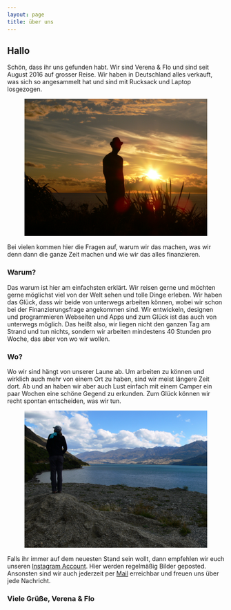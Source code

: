```yaml
---
layout: page
title: über uns
---
```



## Hallo

Schön, dass ihr uns gefunden habt. Wir sind Verena & Flo und sind seit August 2016 auf grosser Reise. Wir haben in Deutschland alles verkauft, was sich so angesammelt hat und sind mit Rucksack und Laptop losgezogen.

<figure>
	<img src="/img/nz-i-7.jpg" alt="Flo im Sonnenuntergang" />
</figure>

Bei vielen kommen hier die Fragen auf, warum wir das machen, was wir denn dann die ganze Zeit machen und wie wir das alles finanzieren.  

### Warum?

Das warum ist hier am einfachsten erklärt. Wir reisen gerne und möchten gerne möglichst viel von der Welt sehen und tolle Dinge erleben. Wir haben das Glück, dass wir beide von unterwegs arbeiten können, wobei wir schon bei der Finanzierungsfrage angekommen sind. Wir entwickeln, designen und programmieren Webseiten und Apps und zum Glück ist das auch von unterwegs möglich. Das heißt also, wir liegen nicht den ganzen Tag am Strand und tun nichts, sondern wir arbeiten mindestens 40 Stunden pro Woche, das aber von wo wir wollen.  

### Wo?

Wo wir sind hängt von unserer Laune ab. Um arbeiten zu können und wirklich auch mehr von einem Ort zu haben, sind wir meist längere Zeit dort. Ab und an haben wir aber auch Lust einfach mit einem Camper ein paar Wochen eine schöne Gegend zu erkunden. Zum Glück können wir recht spontan entscheiden, was wir tun.

<figure>
	<img src="/img/nz-i-8.jpg" alt="Verena vor einem See">
</figure>

Falls ihr immer auf dem neuesten Stand sein wollt, dann empfehlen wir euch unseren [Instagram Account](https://www.instagram.com/immerguteswetter/). Hier werden regelmäßig Bilder geposted. Ansonsten sind wir auch jederzeit per <a href="">Mail</a> erreichbar und freuen uns über jede Nachricht.

### Viele Grüße, Verena & Flo
